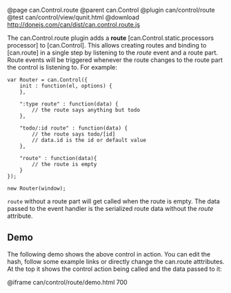 @page can.Control.route 
@parent can.Control
@plugin can/control/route
@test can/control/view/qunit.html
@download http://donejs.com/can/dist/can.control.route.js

The can.Control.route plugin adds a __route__ [can.Control.static.processors processor] to [can.Control].
This allows creating routes and binding to [can.route] in a single step by listening to the _route_ event
and a route part. Route events will be triggered whenever the route changes to the route part
the control is listening to. For example:

	var Router = can.Control({
		init : function(el, options) {
		},

		":type route" : function(data) {
			// the route says anything but todo
		},

		"todo/:id route" : function(data) {
			// the route says todo/[id]
			// data.id is the id or default value
		},

		"route" : function(data){
			// the route is empty
		}
	});

	new Router(window);

`route` without a route part will get called when the route is empty.
The data passed to the event handler is the serialized route data without the
_route_ attribute.

## Demo

The following demo shows the above control in action.
You can edit the hash, follow some example links or directly change the can.route atttributes.
At the top it shows the control action being called and the data passed to it:

@iframe can/control/route/demo.html 700
